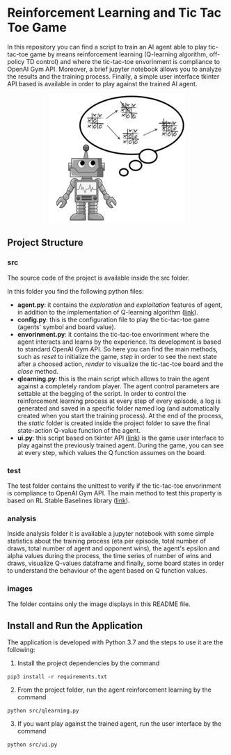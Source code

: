 # Reinforcement Learning and Tic Tac Toe Game

In this repository you can find a script to train an AI agent able to play tic-tac-toe game by means reinforcement learning (Q-learning algorithm, off-policy TD control) and where the tic-tac-toe envorinment is compliance to OpenAI Gym API. Moreover, a brief jupyter notebook allows you to analyze the results and the training process. Finally, a simple user interface tkinter API based is available in order to play against the trained AI agent.

<p align="center">
  <img src="https://github.com/Nick8812/tic-tac-toe-reinforcement-learning/blob/main/images/ai_tic_tac_toe_header.png">
</p>


## Project Structure

### src

The source code of the project is available inside the src folder.

In this folder you find the following python files:
- **agent.py**: it contains the *exploration* and *exploitation* features of agent, in addition to the implementation of Q-learning algorithm ([link](https://en.wikipedia.org/wiki/Q-learning)).
- **config.py**: this is the configuration file to play the tic-tac-toe game (agents' symbol and board value).
- **envorinment.py**: it contains the tic-tac-toe envorinment where the agent interacts and learns by the experience. Its development is based to standard OpenAI Gym API. So here you can find the main methods, such as *reset* to initialize the game, *step* in order to see the next state after a choosed action, *render* to visualize the tic-tac-toe board and the *close* method.
- **qlearning.py**: this is the main script which allows to train the agent against a completely random player. The agent control parameters are settable at the begging of the script. In order to control the reinforcement learning process at every step of every episode, a log is generated and saved in a specific folder named log (and automatically created when you start the training process). At the end of the process, the *static* folder is created inside the project folder to save the final state-action Q-value function of the agent.
- **ui.py**: this script based on tkinter API ([link](https://wiki.python.org/moin/TkInter)) is the game user interface to play against the previously trained agent. During the game, you can see at every step, which values the Q function assumes on the board. 

### test

The test folder contains the unittest to verify if the tic-tac-toe envorinment is compliance to OpenAI Gym API. The main method to test this property is based on RL Stable Baselines library ([link](https://stable-baselines.readthedocs.io/en/master/)).

### analysis

Inside analysis folder it is available a jupyter notebook with some simple statistics about the training process (eta per episode, total number of draws, total number of agent and opponent wins), the agent's epsilon and alpha values during the process, the time series of number of wins and draws, visualize Q-values dataframe and finally, some board states in order to understand the behaviour of the agent based on Q function values.

### images

The folder contains only the image displays in this README file.


## Install and Run the Application

The application is developed with Python 3.7 and the steps to use it are the following:

1. Install the project dependencies by the command
```
pip3 install -r requirements.txt
```

2. From the project folder, run the agent reinforcement learning by the command
```
python src/qlearning.py 
```

3. If you want play against the trained agent, run the user interface by the command
```
python src/ui.py 
```
